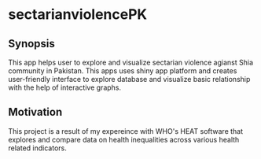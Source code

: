# sectarianviolencePK

## Synopsis
This app helps user to explore and visualize sectarian violence agianst Shia community in Pakistan. This apps uses shiny app platform and creates user-friendly interface to explore database and visualize basic relationship with the help of interactive graphs.

## Motivation
This project is a result of my expereince with WHO's HEAT software that explores and compare data on health inequalities across various health related indicators.


